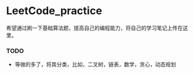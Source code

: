 # LeetCode_practice

希望通过刷一下基础算法题，提高自己的编程能力，将自己的学习笔记上传在这里。

###  TODO
- 等做的多了，将其分类，比如，二叉树，链表，数学，贪心，动态规划
